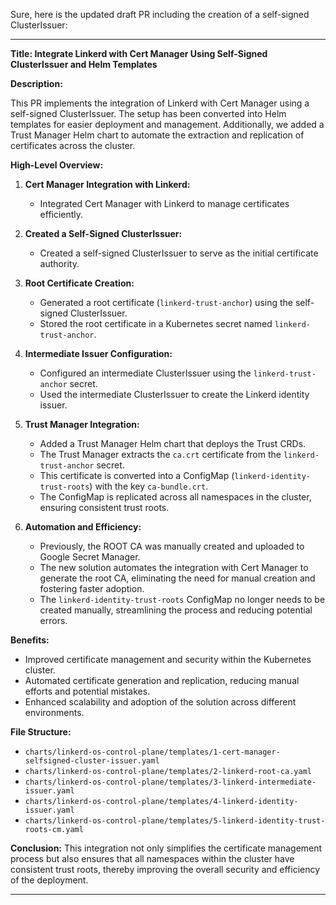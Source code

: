 Sure, here is the updated draft PR including the creation of a self-signed ClusterIssuer:

---

**Title: Integrate Linkerd with Cert Manager Using Self-Signed ClusterIssuer and Helm Templates**

**Description:**

This PR implements the integration of Linkerd with Cert Manager using a self-signed ClusterIssuer. The setup has been converted into Helm templates for easier deployment and management. Additionally, we added a Trust Manager Helm chart to automate the extraction and replication of certificates across the cluster.

**High-Level Overview:**

1. **Cert Manager Integration with Linkerd:**
   - Integrated Cert Manager with Linkerd to manage certificates efficiently.

2. **Created a Self-Signed ClusterIssuer:**
   - Created a self-signed ClusterIssuer to serve as the initial certificate authority.

3. **Root Certificate Creation:**
   - Generated a root certificate (`linkerd-trust-anchor`) using the self-signed ClusterIssuer.
   - Stored the root certificate in a Kubernetes secret named `linkerd-trust-anchor`.

4. **Intermediate Issuer Configuration:**
   - Configured an intermediate ClusterIssuer using the `linkerd-trust-anchor` secret.
   - Used the intermediate ClusterIssuer to create the Linkerd identity issuer.

5. **Trust Manager Integration:**
   - Added a Trust Manager Helm chart that deploys the Trust CRDs.
   - The Trust Manager extracts the `ca.crt` certificate from the `linkerd-trust-anchor` secret.
   - This certificate is converted into a ConfigMap (`linkerd-identity-trust-roots`) with the key `ca-bundle.crt`.
   - The ConfigMap is replicated across all namespaces in the cluster, ensuring consistent trust roots.

6. **Automation and Efficiency:**
   - Previously, the ROOT CA was manually created and uploaded to Google Secret Manager.
   - The new solution automates the integration with Cert Manager to generate the root CA, eliminating the need for manual creation and fostering faster adoption.
   - The `linkerd-identity-trust-roots` ConfigMap no longer needs to be created manually, streamlining the process and reducing potential errors.

**Benefits:**
- Improved certificate management and security within the Kubernetes cluster.
- Automated certificate generation and replication, reducing manual efforts and potential mistakes.
- Enhanced scalability and adoption of the solution across different environments.

**File Structure:**
- `charts/linkerd-os-control-plane/templates/1-cert-manager-selfsigned-cluster-issuer.yaml`
- `charts/linkerd-os-control-plane/templates/2-linkerd-root-ca.yaml`
- `charts/linkerd-os-control-plane/templates/3-linkerd-intermediate-issuer.yaml`
- `charts/linkerd-os-control-plane/templates/4-linkerd-identity-issuer.yaml`
- `charts/linkerd-os-control-plane/templates/5-linkerd-identity-trust-roots-cm.yaml`

**Conclusion:**
This integration not only simplifies the certificate management process but also ensures that all namespaces within the cluster have consistent trust roots, thereby improving the overall security and efficiency of the deployment.

---

